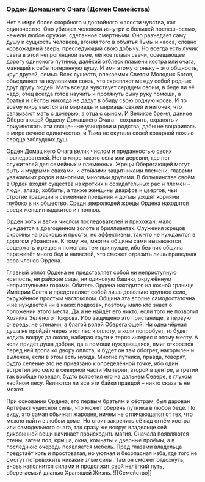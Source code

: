 ###  Орден Домашнего Очага (Домен Семейства)

Нет в мире более скорбного и достойного жалости чувства, как одиночество. Оно убивает человека изнутри с большей поспешностью, нежели любое оружие, сделанное смертными. Оно разъедает саму душу и сущность человека, вгоняя того в объятья Тьмы и хаоса, словно кровожадный зверь, преследующий свою добычу. Но всегда есть лучик света в этой непроглядной тьме, лёгкое пламя свечи, освещающее дорогу одинокого путника, далёкий отблеск пламени костра или очага, манящий к себе потерянную душу. И имя этому огоньку – это общность, круг друзей, семья. Всех существ, опекаемых Светом Молодых Богов, объединяет та неуловимая связь, что скрепляет между собой родных друг другу людей. Мать всегда чувствует сердцем своим, в беде ли её чадо, отец всегда готов научить и протянуть сыну руку помощи, а братья и сёстры никогда не дадут в обиду свою родную кровь. И по всему миру вьются эти мириады и мириады связей и ниточек, что связывают мать с дочерью, а отца с сыном. И Великое бремя, данное Оберегающей Ордену Домашнего Очага – сохранять, охранять и приумножать эти священные узы крови и родства, дабы не воцарилась в мире вечное одиночество, и Тьма не окутала своей коварной ложью сердца заблудших душ.

Орден Домашнего Очага велик числом и преданностью своих последователей. Нет в мире такого села или деревни, где нет служителей дел семейных и племенных. Жрецы Оберегающей могут быть и мудрыми свахами, и стойкими защитниками племени, главами уважаемых родов и многими, многими другими. В большинстве своём в Орден входят существа из кротких и созидательных рас и племён – люди, алаэр, хоббиты, а также женщины дварфов и цвергов, чьи строгие традиции и семейные предания и догмы уходят корнями глубоко в их общество. Среди зверолюдей жрецы Ордена находятся среди женщин каджитов и гноллов.

Орден хоть и велик числом последователей и прихожан, мало нуждается в драгоценном золоте и бриллиантах. Служения жрецов скромны на роскошь и просты, но эффективны, так что не нуждаются в дорогом убранстве. К тому же, многие общины сами вызываются содержать жрецов и помогать тем при нужде, ибо без них община переживёт много бед и напастей, что сможет отразить лишь праведная вера членов Ордена.

Главный оплот Ордена не представляет собой ни неприступную крепость, ни райские сады, ни одинокую башню, окружённую неприступными горами. Обитель Ордена находится на южной границе Империи Света и представляет собой лишь довольно крупное село, окружённое простым частоколом. Община эта вполне самодостаточна и не нуждается ни в каких подвозах, поэтому мало кто знает о положении этого места. Да и не найдёт его никто, если того не позволит Хозяйка Зелёного Покрова. Ибо защищено это пристанище, в первую очередь, не стенами, а благой волей Оберегающей. Ни одна чёрная душа не пройдёт через этот лес к оплоту, а коли попробует, то будет ходить вокруг да около, набирая круги и теряя интерес к этому месту. А коли придёт душа добрая, да в помощи нуждающаяся, вмиг откроется перед ней тропа ко двору оплота, и будет он там обогрет, накормлен и вылечен, если в этом есть нужда. Многие путники, правда, говорят, будто селение это не привязано к определённой точке, ибо один встретил это село в северной части Империи, второй в центре, а третий так вообще поведал, будто встретил его на дальнем Севере, в глухом хвойном лесу. Являются ли все эти байки правдой – никто сказать не может.

При основании Ордена, его первым братьям и сёстрам, был дарован Артефакт чудесной силы, что может оберечь путника в любой беде. По виду, это самая обычная жаровня, ничем не отличающаяся от тех, что можно найти в любом доме. Но стоит закрепить её над огнём костра или самодельного очага, так сразу же вокруг владельце сей диковинной вещи начинает происходить магия. Сначала появляются стены, затем пол, крыша, окна, комнаты и дверные проёмы, а в последнюю очередь появляется мебель. Пред глазами владельца предстаёт хоть и простоватая, но уютная и безопасная изба, где того не смогут потревожить никакие злые силы. Там он сможет отдохнуть, вновь наполнится силами и продолжит свой нелёгкий путь, оберегаемый дланью Хранящей Жизнь.
![[Семейство]]
